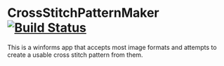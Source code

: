 # CrossStitchPatternMaker [![Build Status](https://travis-ci.org/zrh4/CrossStitchPatternMaker.svg?branch=master)](https://travis-ci.org/zrh4/CrossStitchPatternMaker)
This is a winforms app that accepts most image formats and attempts to create a usable cross stitch pattern from them.
